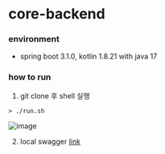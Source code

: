 # core-backend

### environment

- spring boot 3.1.0, kotlin 1.8.21 with java 17

### how to run

1. git clone 후 shell 실행

```shell
> ./run.sh
```

![image](https://github.com/Our-Class-Bank/core-backend/assets/55722186/b641f76e-c927-4b2c-9258-0052ffcbe288)

2. local swagger [link](http://localhost:8080/swagger-ui/index.html#/)
